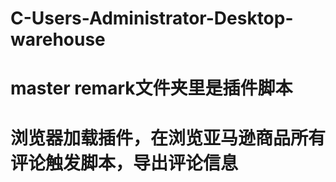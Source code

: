 # C-Users-Administrator-Desktop-warehouse
# master  remark文件夹里是插件脚本
# 浏览器加载插件，在浏览亚马逊商品所有评论触发脚本，导出评论信息
